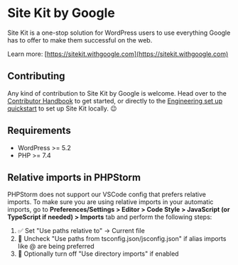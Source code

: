 # Site Kit by Google

Site Kit is a one-stop solution for WordPress users to use everything Google has to offer to make them successful on the web.

Learn more: [https://sitekit.withgoogle.com](https://sitekit.withgoogle.com)

## Contributing

Any kind of contribution to Site Kit by Google is welcome. Head over to the [Contributor Handbook](https://github.com/google/site-kit-wp/wiki) to get started, or directly to the [Engineering set up quickstart](https://github.com/google/site-kit-wp/wiki/Engineering#set-up-site-kit-project) to set up Site Kit locally. :wink:

## Requirements

* WordPress >= 5.2
* PHP >= 7.4

## Relative imports in PHPStorm

PHPStorm does not support our VSCode config that prefers relative imports. To make sure you are using relative imports in your automatic imports, go to **Preferences/Settings > Editor > Code Style > JavaScript (or TypeScript if needed) > Imports** tab and perform the following steps:

1. ✅ Set "Use paths relative to" → Current file
2. 🚫 Uncheck "Use paths from tsconfig.json/jsconfig.json" if alias imports like @ are being preferred
3. 🔁 Optionally turn off "Use directory imports" if enabled
